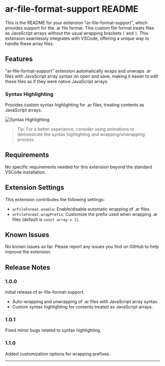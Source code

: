 # ar-file-format-support README

This is the README for your extension "ar-file-format-support", which provides support for the .ar file format. This custom file format treats files as JavaScript arrays without the usual wrapping brackets `[` and `]`. This extension seamlessly integrates with VSCode, offering a unique way to handle these array files.

## Features

"ar-file-format-support" extension automatically wraps and unwraps .ar files with JavaScript array syntax on open and save, making it easier to edit these files as if they were native JavaScript arrays.

### Syntax Highlighting
Provides custom syntax highlighting for .ar files, treating contents as JavaScript arrays.

![Syntax Highlighting](images/syntax-highlighting.png)

> Tip: For a better experience, consider using animations to demonstrate the syntax highlighting and wrapping/unwrapping process.

## Requirements

No specific requirements needed for this extension beyond the standard VSCode installation.

## Extension Settings

This extension contributes the following settings:

* `arFileFormat.enable`: Enable/disable automatic wrapping of .ar files.
* `arFileFormat.wrapPrefix`: Customize the prefix used when wrapping .ar files (default is `const array = [`).

## Known Issues

No known issues so far. Please report any issues you find on GitHub to help improve the extension.

## Release Notes

### 1.0.0

Initial release of ar-file-format-support.

* Auto-wrapping and unwrapping of .ar files with JavaScript array syntax.
* Custom syntax highlighting for contents treated as JavaScript arrays.

### 1.0.1

Fixed minor bugs related to syntax highlighting.

### 1.1.0

Added customization options for wrapping prefixes.

---
 
